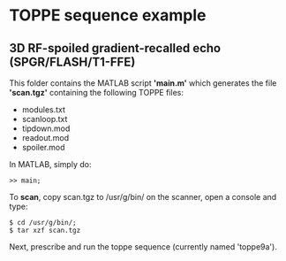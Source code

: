 # TOPPE sequence example 

## 3D RF-spoiled gradient-recalled echo (SPGR/FLASH/T1-FFE)

This folder contains the MATLAB script **'main.m'** which generates the file **'scan.tgz'** containing the following TOPPE files:

+ modules.txt
+ scanloop.txt
+ tipdown.mod
+ readout.mod
+ spoiler.mod

In MATLAB, simply do:

``` >> main; ```

To **scan**, copy scan.tgz to /usr/g/bin/ on the scanner, open a console and type:

```
$ cd /usr/g/bin/;
$ tar xzf scan.tgz
```

Next, prescribe and run the toppe sequence (currently named 'toppe9a').


